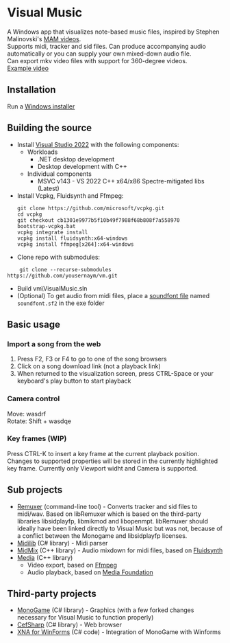 # Visual Music

A Windows app that visualizes note-based music files, inspired by Stephen Malinovski's [MAM videos](https://www.youtube.com/user/smalin).  
Supports midi, tracker and sid files. Can produce accompanying audio automatically or you can supply your own mixed-down audio file.  
Can export mkv video files with support for 360-degree videos.  
[Example video](https://www.youtube.com/watch?v=I5NhREgxhDw)

## Installation

Run a [Windows installer](https://github.com/yousernaym/vm/releases)

## Building the source

* Install [Visual Studio 2022](https://visualstudio.microsoft.com/) with the following components:
  * Workloads
    * .NET desktop development
    * Desktop development with C++
  * Individual components
    * MSVC v143 - VS 2022 C++ x64/x86 Spectre-mitigated libs (Latest)
* Install Vcpkg, Fluidsynth and Ffmpeg:
    ```
    git clone https://github.com/microsoft/vcpkg.git
    cd vcpkg
    git checkout cb1301e9977b5f10b49f7988f68b808f7a558970
    bootstrap-vcpkg.bat
    vcpkg integrate install
    vcpkg install fluidsynth:x64-windows
    vcpkg install ffmpeg[x264]:x64-windows
    ```
* Clone repo with submodules:
```
    git clone --recurse-submodules https://github.com/yousernaym/vm.git
``` 
* Build vm\VisualMusic.sln
* (Optional) To get audio from midi files, place a [soundfont file](https://musescore.org/en/node/109371) named `soundfont.sf2` in the exe folder

## Basic usage

### Import a song from the web
1. Press F2, F3 or F4 to go to one of the song browsers
2. Click on a song download link (not a playback link)
3. When returned to the visualization screen, press CTRL-Space or your keyboard's play button to start playback

### Camera control
Move: wasdrf  
Rotate: Shift + wasdqe

### Key frames (WIP)
Press CTRL-K to insert a key frame at the current playback position.  
Changes to supported properties will be stored in the currently highlighted key frame. Currently only Viewport widht and Camera is supported.

## Sub projects

* [Remuxer](https://github.com/yousernaym/remuxer) (command-line tool) - Converts tracker and sid files to midi/wav. Based on libRemuxer which is based on the third-party libraries libsidplayfp, libmikmod and libopenmpt. libRemuxer should ideally have been linked directly to Visual Music but was not, because of a conflict between the Monogame and libsidplayfp licenses.
* [Midilib](https://github.com/yousernaym/midilib) (C# library) - Midi parser
* [MidMix](https://github.com/yousernaym/midmix) (C++ library) - Audio mixdown for midi files, based on [Fluidsynth](http://www.fluidsynth.org/)
* [Media](https://github.com/yousernaym/media) (C++ library)
  * Video export, based on [Ffmpeg](https://ffmpeg.org/doxygen/trunk/index.html)
  * Audio playback, based on [Media Foundation](https://docs.microsoft.com/en-us/windows/win32/medfound/microsoft-media-foundation-sdk)

## Third-party projects
* [MonoGame](https://github.com/yousernaym/monogame) (C# library) - Graphics (with a few forked changes necessary for Visual Music to function properly)
* [CefSharp](https://github.com/cefsharp/CefSharp) (C# library) - Web browser
* [XNA for WinForms](https://github.com/SimonDarksideJ/XNAGameStudio/wiki/WinForms-Series-1-Graphics-Device) (C# code) - Integration of MonoGame with Winforms
